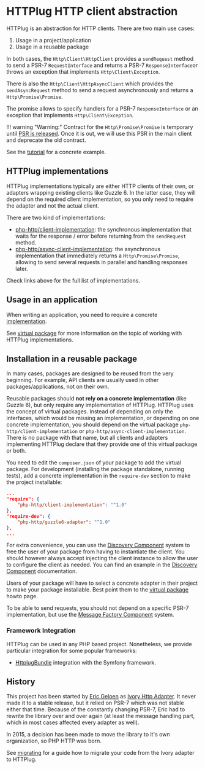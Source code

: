 # HTTPlug HTTP client abstraction

HTTPlug is an abstraction for HTTP clients. There are two main use cases:

1. Usage in a project/application
2. Usage in a reusable package

In both cases, the `Http\Client\HttpClient` provides a `sendRequest` method to send a PSR-7 `RequestInterface`
and returns a PSR-7 `ResponseInterface`or throws an exception that implements `Http\Client\Exception`.

There is also the `Http\Client\HttpAsyncClient` which provides the `sendAsyncRequest` method to send
a request asynchronously and returns a `Http\Promise\Promise`.

The promise allows to specify handlers for a PSR-7 `ResponseInterface`
or an exception that implements `Http\Client\Exception`.

!!! warning "Warning:"
    Contract for the `Http\Promise\Promise` is temporary until
    [PSR is released](https://groups.google.com/forum/?fromgroups#!topic/php-fig/wzQWpLvNSjs).
    Once it is out, we will use this PSR in the main client and deprecate the old contract.


See the [tutorial](httplug/tutorial.md) for a concrete example.


## HTTPlug implementations

HTTPlug implementations typically are either HTTP clients of their own, or adapters wrapping existing clients
like Guzzle 6. In the latter case, they will depend on the required client implementation,
so you only need to require the adapter and not the actual client.


There are two kind of implementations:

 - [php-http/client-implementation](https://packagist.org/providers/php-http/client-implementation):
 the synchronous implementation that waits for the response / error before returning from the `sendRequest` method.
 - [php-http/async-client-implementation](https://packagist.org/providers/php-http/async-client-implementation):
 the asynchronous implementation that immediately returns a `Http\Promise\Promise`,
 allowing to send several requests in parallel and handling responses later.

Check links above for the full list of implementations.


## Usage in an application

When writing an application, you need to require a concrete
[implementation](https://packagist.org/providers/php-http/client-implementation).

See [virtual package](httplug/virtual-package.md) for more information on the topic of working with HTTPlug implementations.


## Installation in a reusable package

In many cases, packages are designed to be reused from the very beginning.
For example, API clients are usually used in other packages/applications, not on their own.

Reusable packages should **not rely on a concrete implementation** (like Guzzle 6),
but only require any implementation of HTTPlug. HTTPlug uses the concept of virtual packages.
Instead of depending on only the interfaces, which would be missing an implementation,
or depending on one concrete implementation, you should depend on the virtual package `php-http/client-implementation`
or `php-http/async-client-implementation`. There is no package with that name,
but all clients and adapters implementing HTTPlug declare that they provide one of this virtual package or both.

You need to edit the `composer.json` of your package to add the virtual package.
For development (installing the package standalone, running tests),
add a concrete implementation in the `require-dev` section to make the project installable:

``` json
...
"require": {
    "php-http/client-implementation": "^1.0"
},
"require-dev": {
    "php-http/guzzle6-adapter": "^1.0"
},
...
```

For extra convenience, you can use the [Discovery Component](/components/discovery) system to free the user of your
package from having to instantiate the client.
You should however always accept injecting the client instance to allow the user to configure the client as needed.
You can find an example in the [Discovery Component](/components/discovery) documentation.

Users of your package will have to select a concrete adapter in their project to make your package installable.
Best point them to the [virtual package](httplug/virtual-package.md) howto page.

To be able to send requests, you should not depend on a specific PSR-7 implementation,
but use the [Message Factory Component](message-factory.md) system.


### Framework Integration

HTTPlug can be used in any PHP based project.
Nonetheless, we provide particular integration for some popular frameworks:

- [HttplugBundle](https://github.com/php-http/HttplugBundle/) integration with the Symfony framework.


## History

This project has been started by [Eric Geloen](https://github.com/egeloen) as
[Ivory Http Adapter](https://github.com/egeloen/ivory-http-adapter). It never made it to a stable release,
but it relied on PSR-7 which was not stable either that time. Because of the constantly changing PSR-7,
Eric had to rewrite the library over and over again (at least the message handling part,
which in most cases affected every adapter as well).

In 2015, a decision has been made to move the library to it's own organization, so PHP HTTP was born.

See [migrating](httplug/migrating.md) for a guide how to migrate your code from the Ivory adapter to HTTPlug.
